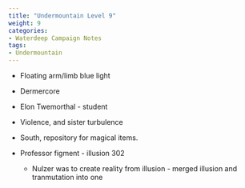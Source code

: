 ```yaml
---
title: "Undermountain Level 9"
weight: 9
categories:
- Waterdeep Campaign Notes
tags:
- Undermountain
---
```


- Floating arm/limb blue light

- Dermercore

- Elon Twemorthal - student
- Violence, and sister turbulence

- South, repository for magical items.

- Professor figment - illusion 302
  - Nulzer was to create reality from illusion - merged illusion and tranmutation into one
